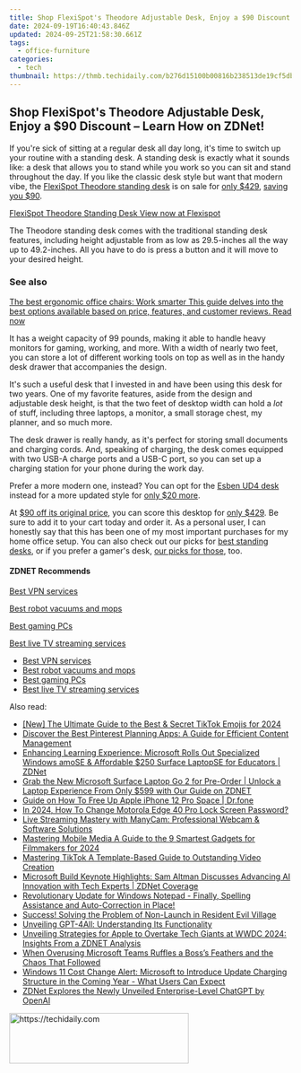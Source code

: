 ```yaml
---
title: Shop FlexiSpot's Theodore Adjustable Desk, Enjoy a $90 Discount – Learn How on ZDNet!
date: 2024-09-19T16:40:43.846Z
updated: 2024-09-25T21:58:30.661Z
tags:
  - office-furniture
categories:
  - tech
thumbnail: https://thmb.techidaily.com/b276d15100b00816b238513de19cf5dbb90f578402c4c455ac709e533cfa60c1.jpg
---
```


## Shop FlexiSpot's Theodore Adjustable Desk, Enjoy a $90 Discount – Learn How on ZDNet!

If you're sick of sitting at a regular desk all day long, it's time to switch up your routine with a standing desk. A standing desk is exactly what it sounds like: a desk that allows you to stand while you work so you can sit and stand throughout the day. If you like the classic desk style but want that modern vibe, the [FlexiSpot Theodore standing desk](https://shareasale.com/r.cfm?b=999&u=4338022&m=68890&afftrack=techidaily&urllink=https%3A%2F%2Fproteahair.pxf.io%2Fznernm) is on sale for [only $429](https://shareasale.com/r.cfm?b=999&u=4338022&m=68890&afftrack=techidaily&urllink=https%3A%2F%2Fproteahair.pxf.io%2Fznernm), [saving you $90](https://shareasale.com/r.cfm?b=999&u=4338022&m=68890&afftrack=techidaily&urllink=https%3A%2F%2Fproteahair.pxf.io%2Fznernm).

[FlexiSpot Theodore Standing Desk View now at Flexispot](https://shareasale.com/r.cfm?b=999&u=4338022&m=68890&afftrack=techidaily&urllink=https%3A%2F%2Fproteahair.pxf.io%2Fznernm)

The Theodore standing desk comes with the traditional standing desk features, including height adjustable from as low as 29.5-inches all the way up to 49.2-inches. All you have to do is press a button and it will move to your desired height. 

### See also

[The best ergonomic office chairs: Work smarter This guide delves into the best options available based on price, features, and customer reviews.  Read now](https://www.zdnet.com/article/best-ergonomic-office-chair/)

It has a weight capacity of 99 pounds, making it able to handle heavy monitors for gaming, working, and more. With a width of nearly two feet, you can store a lot of different working tools on top as well as in the handy desk drawer that accompanies the design.

It's such a useful desk that I invested in and have been using this desk for two years. One of my favorite features, aside from the design and adjustable desk height, is that the two feet of desktop width can hold a _lot_ of stuff, including three laptops, a monitor, a small storage chest, my planner, and so much more. 

The desk drawer is really handy, as it's perfect for storing small documents and charging cords. And, speaking of charging, the desk comes equipped with two USB-A charge ports and a USB-C port, so you can set up a charging station for your phone during the work day.

Prefer a more modern one, instead? You can opt for the [Esben UD4 desk](https://shareasale.com/r.cfm?b=999&u=4338022&m=68890&afftrack=techidaily&urllink=https%3A%2F%2Fukaidot.sjv.io%2Fdaqnoj) instead for a more updated style for [only $20 more](https://shareasale.com/r.cfm?b=999&u=4338022&m=68890&afftrack=techidaily&urllink=https%3A%2F%2Fukaidot.sjv.io%2Fdaqnoj).

At [$90 off its original price](https://shareasale.com/r.cfm?b=999&u=4338022&m=68890&afftrack=techidaily&urllink=https%3A%2F%2Fproteahair.pxf.io%2Fznernm), you can score this desktop for [only $429](https://shareasale.com/r.cfm?b=999&u=4338022&m=68890&afftrack=techidaily&urllink=https%3A%2F%2Fproteahair.pxf.io%2Fznernm). Be sure to add it to your cart today and order it. As a personal user, I can honestly say that this has been one of my most important purchases for my home office setup. You can also check out our picks for [best standing desks](https://www.zdnet.com/home-and-office/smart-office/best-standing-desks/), or if you prefer a gamer's desk, [our picks for those](https://www.zdnet.com/home-and-office/smart-office/best-gaming-desk/), too.

#### **ZDNET** Recommends

[Best VPN services](https://www.zdnet.com/article/best-vpn/ "Best VPN services")

[Best robot vacuums and mops](https://www.zdnet.com/article/best-robot-vacuum-mop/ "Best robot vacuums and mops")

[Best gaming PCs](https://www.zdnet.com/article/best-gaming-pc/ "Best gaming PCs")

[Best live TV streaming services](https://www.zdnet.com/article/best-live-tv-streaming-service/ "Best live TV streaming services")

* [Best VPN services](https://www.zdnet.com/article/best-vpn/ "Best VPN services")
* [Best robot vacuums and mops](https://www.zdnet.com/article/best-robot-vacuum-mop/ "Best robot vacuums and mops")
* [Best gaming PCs](https://www.zdnet.com/article/best-gaming-pc/ "Best gaming PCs")
* [Best live TV streaming services](https://www.zdnet.com/article/best-live-tv-streaming-service/ "Best live TV streaming services")

<ins class="adsbygoogle"
     style="display:block"
     data-ad-format="autorelaxed"
     data-ad-client="ca-pub-7571918770474297"
     data-ad-slot="1223367746"></ins>

<ins class="adsbygoogle"
     style="display:block"
     data-ad-client="ca-pub-7571918770474297"
     data-ad-slot="8358498916"
     data-ad-format="auto"
     data-full-width-responsive="true"></ins>

<span class="atpl-alsoreadstyle">Also read:</span>
<div><ul>
<li><a href="https://tiktok-video-recordings.techidaily.com/new-the-ultimate-guide-to-the-best-and-secret-tiktok-emojis-for-2024/"><u>[New] The Ultimate Guide to the Best & Secret TikTok Emojis for 2024</u></a></li>
<li><a href="https://techtrends.techidaily.com/discover-the-best-pinterest-planning-apps-a-guide-for-efficient-content-management/"><u>Discover the Best Pinterest Planning Apps: A Guide for Efficient Content Management</u></a></li>
<li><a href="https://win-manuals.techidaily.com/enhancing-learning-experience-microsoft-rolls-out-specialized-windows-amose-and-affordable-250-surface-laptopse-for-educators-zdnet/"><u>Enhancing Learning Experience: Microsoft Rolls Out Specialized Windows amoSE & Affordable $250 Surface LaptopSE for Educators | ZDNet</u></a></li>
<li><a href="https://win-manuals.techidaily.com/grab-the-new-microsoft-surface-laptop-go-2-for-pre-order-unlock-a-laptop-experience-from-only-599-with-our-guide-on-zdnet/"><u>Grab the New Microsoft Surface Laptop Go 2 for Pre-Order | Unlock a Laptop Experience From Only $599 with Our Guide on ZDNET</u></a></li>
<li><a href="https://techidaily.com/guide-on-how-to-free-up-apple-iphone-12-pro-space-drfone-by-drfone-ios-full-data-eraser-ios-full-data-eraser/"><u>Guide on How To Free Up Apple iPhone 12 Pro Space | Dr.fone</u></a></li>
<li><a href="https://android-unlock.techidaily.com/in-2024-how-to-change-motorola-edge-40-pro-lock-screen-password-by-drfone-android/"><u>In 2024, How To Change Motorola Edge 40 Pro Lock Screen Password?</u></a></li>
<li><a href="https://vp-tips.techidaily.com/live-streaming-mastery-with-manycam-professional-webcam-and-software-solutions/"><u>Live Streaming Mastery with ManyCam: Professional Webcam & Software Solutions</u></a></li>
<li><a href="https://youtube-help.techidaily.com/mastering-mobile-media-a-guide-to-the-9-smartest-gadgets-for-filmmakers-for-2024/"><u>Mastering Mobile Media A Guide to the 9 Smartest Gadgets for Filmmakers for 2024</u></a></li>
<li><a href="https://tiktok-clips.techidaily.com/mastering-tiktok-a-template-based-guide-to-outstanding-video-creation/"><u>Mastering TikTok A Template-Based Guide to Outstanding Video Creation</u></a></li>
<li><a href="https://win-manuals.techidaily.com/microsoft-build-keynote-highlights-sam-altman-discusses-advancing-ai-innovation-with-tech-experts-zdnet-coverage/"><u>Microsoft Build Keynote Highlights: Sam Altman Discusses Advancing AI Innovation with Tech Experts | ZDNet Coverage</u></a></li>
<li><a href="https://win-manuals.techidaily.com/revolutionary-update-for-windows-notepad-finally-spelling-assistance-and-auto-correction-in-place/"><u>Revolutionary Update for Windows Notepad - Finally, Spelling Assistance and Auto-Correction in Place!</u></a></li>
<li><a href="https://win-blog.techidaily.com/success-solving-the-problem-of-non-launch-in-resident-evil-village/"><u>Success! Solving the Problem of Non-Launch in Resident Evil Village</u></a></li>
<li><a href="https://tech-haven.techidaily.com/unveiling-gpt-4all-understanding-its-functionality/"><u>Unveiling GPT-4All: Understanding Its Functionality</u></a></li>
<li><a href="https://win-manuals.techidaily.com/unveiling-strategies-for-apple-to-overtake-tech-giants-at-wwdc-2024-insights-from-a-zdnet-analysis/"><u>Unveiling Strategies for Apple to Overtake Tech Giants at WWDC 2024: Insights From a ZDNET Analysis</u></a></li>
<li><a href="https://win-manuals.techidaily.com/when-overusing-microsoft-teams-ruffles-a-bosss-feathers-and-the-chaos-that-followed/"><u>When Overusing Microsoft Teams Ruffles a Boss’s Feathers and the Chaos That Followed</u></a></li>
<li><a href="https://win-manuals.techidaily.com/windows-11-cost-change-alert-microsoft-to-introduce-update-charging-structure-in-the-coming-year-what-users-can-expect/"><u>Windows 11 Cost Change Alert: Microsoft to Introduce Update Charging Structure in the Coming Year - What Users Can Expect</u></a></li>
<li><a href="https://win-manuals.techidaily.com/zdnet-explores-the-newly-unveiled-enterprise-level-chatgpt-by-openai/"><u>ZDNet Explores the Newly Unveiled Enterprise-Level ChatGPT by OpenAI</u></a></li>
</ul></div>

<!-- affiliate ads begin -->
<a href="https://wigfever.sjv.io/c/5597632/2014857/22899" target="_top" id="2014857">
  <img src="//a.impactradius-go.com/display-ad/22899-2014857" border="0" alt="https://techidaily.com" width="320" height="90"/>
</a>
<img height="0" width="0" src="https://wigfever.sjv.io/i/5597632/2014857/22899" style="position:absolute;visibility:hidden;" border="0" />
<!-- affiliate ads end -->

